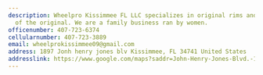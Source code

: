 ```yaml
---
description: Wheelpro Kissimmee FL LLC specializes in original rims and replicas
  of the original. We are a family business ran by women.
officenumber: 407-723-6374
cellularnumber: 407-723-3889
email: wheelprokissimmee09@gmail.com
address: 1897 Jonh henry jones blv Kissimmee, FL 34741 United States
addresslink: https://www.google.com/maps?saddr=John-Henry-Jones-Blvd.-1897,Kissimmee,FL,34741,United-States&daddr
---
```

